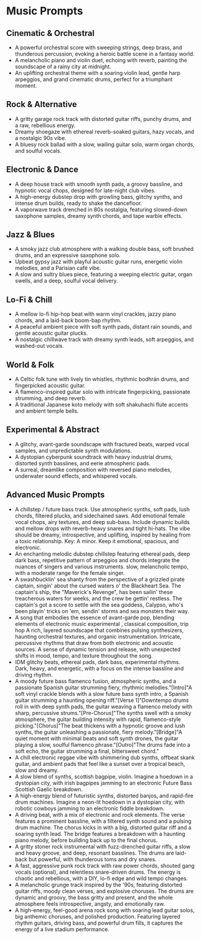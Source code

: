 # Music Prompts
## Cinematic & Orchestral

- A powerful orchestral score with sweeping strings, deep brass, and thunderous percussion, evoking a heroic battle scene in a fantasy world.
- A melancholic piano and violin duet, echoing with reverb, painting the soundscape of a rainy city at midnight.
- An uplifting orchestral theme with a soaring violin lead, gentle harp arpeggios, and grand cinematic drums, perfect for a triumphant moment.

## Rock & Alternative

- A gritty garage rock track with distorted guitar riffs, punchy drums, and a raw, rebellious energy.
- Dreamy shoegaze with ethereal reverb-soaked guitars, hazy vocals, and a nostalgic 90s vibe.
- A bluesy rock ballad with a slow, wailing guitar solo, warm organ chords, and soulful vocals.

## Electronic & Dance

- A deep house track with smooth synth pads, a groovy bassline, and hypnotic vocal chops, designed for late-night club vibes.
- A high-energy dubstep drop with growling bass, glitchy synths, and intense drum builds, ready to shake the dancefloor.
- A vaporwave track drenched in 80s nostalgia, featuring slowed-down saxophone samples, dreamy synth chords, and tape warble effects.

## Jazz & Blues

- A smoky jazz club atmosphere with a walking double bass, soft brushed drums, and an expressive saxophone solo.
- Upbeat gypsy jazz with playful acoustic guitar runs, energetic violin melodies, and a Parisian café vibe.
- A slow and sultry blues piece, featuring a weeping electric guitar, organ swells, and a deep, soulful vocal delivery.

## Lo-Fi & Chill

- A mellow lo-fi hip-hop beat with warm vinyl crackles, jazzy piano chords, and a laid-back boom-bap rhythm.
- A peaceful ambient piece with soft synth pads, distant rain sounds, and gentle acoustic guitar plucks.
- A nostalgic chillwave track with dreamy synth leads, soft arpeggios, and washed-out vocals.

## World & Folk

- A Celtic folk tune with lively tin whistles, rhythmic bodhrán drums, and fingerpicked acoustic guitar.
- A flamenco-inspired guitar solo with intricate fingerpicking, passionate strumming, and deep reverb.
- A traditional Japanese koto melody with soft shakuhachi flute accents and ambient temple bells.

## Experimental & Abstract

- A glitchy, avant-garde soundscape with fractured beats, warped vocal samples, and unpredictable synth modulations.
- A dystopian cyberpunk soundtrack with heavy industrial drums, distorted synth basslines, and eerie atmospheric pads.
- A surreal, dreamlike composition with reversed piano melodies, underwater sound effects, and whispered vocals.

## Advanced Music Prompts

- A chillstep / future bass track. Use atmospheric synths, soft pads, lush chords, filtered plucks, and sidechained saws. Add emotional female vocal chops, airy textures, and deep sub-bass. Include dynamic builds and mellow drops with reverb-heavy snares and tight hi-hats. The vibe should be dreamy, introspective, and uplifting, inspired by healing from a toxic relationship. Key: A minor. Keep it emotional, spacious, and electronic.
- An enchanting melodic dubstep chillstep featuring ethereal pads, deep dark bass, repetitive pattern of arpeggios and chords integrate the nuances of singers and various instruments. slow, melancholic tempo, with a moderate range for the female singer.
- A swashbucklin' sea shanty from the perspective of a grizzled pirate captain, singin' about the cursed waters o' the Blackheart Sea. The captain's ship, the "Maverick's Revenge", has been sailin' these treacherous waters for weeks, and the crew be gettin' restless. The captain's got a score to settle with the sea goddess, Calypso, who's been playin' tricks on 'em, sendin' storms and sea monsters their way.
- A song that embodies the essence of avant-garde pop, blending elements of electronic music experimental , classical composition, trip hop  A rich, layered soundscape that combines pulsing synthesizers, haunting orchestral textures, and organic instrumentation. Intricate, percussive rhythms that draw from both electronic and acoustic sources. A sense of dynamic tension and release, with unexpected shifts in mood, tempo, and texture throughout the song.
- IDM glitchy beats, ethereal pads, dark bass, experimental rhythms. Dark, heavy, and energetic, with a focus on the intense bassline and driving rhythm.
- A moody future bass flamenco fusion, atmospheric synths, and a passionate Spanish guitar strumming fiery, rhythmic melodies."[Intro]"A soft vinyl crackle blends with a slow future bass synth intro, a Spanish guitar strumming a haunting opening riff."[Verse 1]"Downtempo drums roll in with deep synth pads, the guitar weaving a flamenco melody with sharp, percussive strums."[Pre-Chorus]"The synths swell with a smoky atmosphere, the guitar building intensity with rapid, flamenco-style picking."[Chorus]"The beat thickens with a hypnotic groove and lush synths, the guitar unleashing a passionate, fiery melody."[Bridge]"A quiet moment with minimal beats and soft synth drones, the guitar playing a slow, soulful flamenco phrase."[Outro]"The drums fade into a soft echo, the guitar strumming a final, bittersweet chord."
- A chill electronic reggae vibe with shimmering dub synths, offbeat skank guitar, and ambient pads that feel like a sunset over a tropical beach, slow and dreamy.
- A slow blend of synths, scottish bagpipe, violin. Imagine a hoedown in a dystopian city, with irish bagpipes jamming to an electronic Future Bass Scottish Gaelic breakdown.
- A high-energy blend of futuristic synths, distorted banjos, and rapid-fire drum machines. Imagine a neon-lit hoedown in a dystopian city, with robotic cowboys jamming to an electronic fiddle breakdown.
- A driving beat, with a mix of electronic and rock elements. The verse features a prominent bassline, with a filtered synth sound and a pulsing drum machine. The chorus kicks in with a big, distorted guitar riff and a soaring synth lead. The bridge features a breakdown with a haunting piano melody, before building back up to the final chorus.
- A gritty stoner rock instrumental with fuzz-drenched guitar riffs, a slow and heavy groove, and deep, resonant basslines. The drums are laid-back but powerful, with thunderous toms and dry snares.
- A fast, aggressive punk rock track with raw power chords, shouted gang vocals (optional), and relentless snare-driven drums. The energy is chaotic and rebellious, with a DIY, lo-fi edge and wild tempo changes.
- A melancholic grunge track inspired by the '90s, featuring distorted guitar riffs, moody clean verses, and explosive choruses. The drums are dynamic and groovy, the bass gritty and present, and the whole atmosphere feels introspective, angsty, and emotionally raw.
- A high-energy, feel-good arena rock song with soaring lead guitar solos, big anthemic choruses, and polished production. Featuring layered rhythm guitars, driving bass, and powerful drum fills, it captures the energy of a live stadium performance.

  
